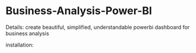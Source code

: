 # Business-Analysis-Power-BI

Details:
create beautiful, simplified, understandable powerbi dashboard for business analysis 

installation:
